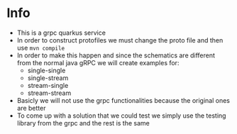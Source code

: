 # Info
- This is a grpc quarkus service
- In order to construct protofiles we must change the proto file and then use `mvn compile`
- In order to make this happen and since the schematics are different from the normal java gRPC we will create examples for:
  - single-single
  - single-stream
  - stream-single
  - stream-stream
- Basicly we will not use the grpc functionalities because the original ones are better
- To come up with a solution that we could test we simply use the testing library from the grpc and the rest is the same